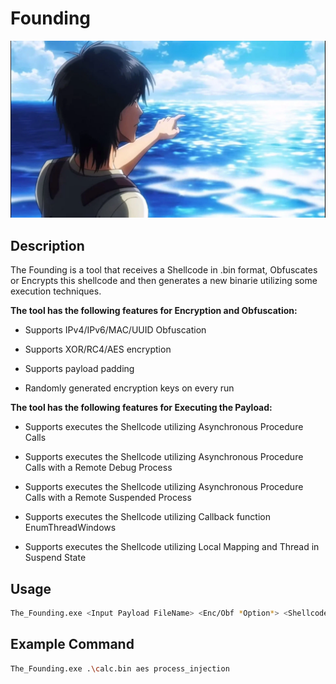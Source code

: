 # Founding
<img src='/Founding/Eren.png' width='800'>

## Description
The Founding is a tool that receives a Shellcode in .bin format, Obfuscates or Encrypts this shellcode and then generates a new binarie utilizing some execution techniques.

**The tool has the following features for Encryption and Obfuscation:**

- Supports IPv4/IPv6/MAC/UUID Obfuscation

- Supports XOR/RC4/AES encryption

- Supports payload padding

- Randomly generated encryption keys on every run

**The tool has the following features for Executing the Payload:**
- Supports executes the Shellcode utilizing Asynchronous Procedure Calls

- Supports executes the Shellcode utilizing Asynchronous Procedure Calls with a Remote Debug Process

- Supports executes the Shellcode utilizing Asynchronous Procedure Calls with a Remote Suspended Process

- Supports executes the Shellcode utilizing Callback function EnumThreadWindows

- Supports executes the Shellcode utilizing Local Mapping and Thread in Suspend State

## Usage
```bash
The_Founding.exe <Input Payload FileName> <Enc/Obf *Option*> <Shellcode Execution type>
```
## Example Command
```bash
The_Founding.exe .\calc.bin aes process_injection
```


